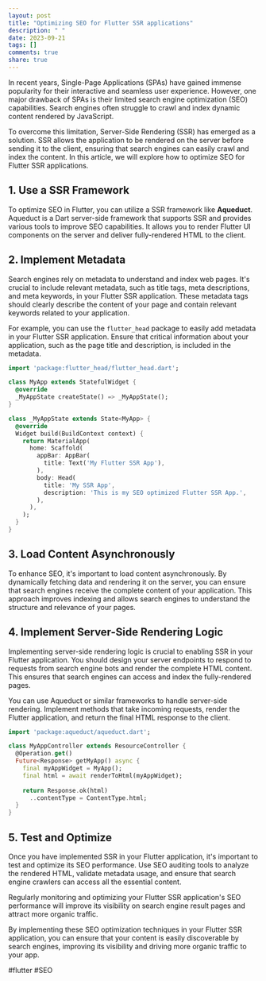 ```yaml
---
layout: post
title: "Optimizing SEO for Flutter SSR applications"
description: " "
date: 2023-09-21
tags: []
comments: true
share: true
---
```


In recent years, Single-Page Applications (SPAs) have gained immense popularity for their interactive and seamless user experience. However, one major drawback of SPAs is their limited search engine optimization (SEO) capabilities. Search engines often struggle to crawl and index dynamic content rendered by JavaScript.

To overcome this limitation, Server-Side Rendering (SSR) has emerged as a solution. SSR allows the application to be rendered on the server before sending it to the client, ensuring that search engines can easily crawl and index the content. In this article, we will explore how to optimize SEO for Flutter SSR applications.

## 1. Use a SSR Framework

To optimize SEO in Flutter, you can utilize a SSR framework like **Aqueduct**. Aqueduct is a Dart server-side framework that supports SSR and provides various tools to improve SEO capabilities. It allows you to render Flutter UI components on the server and deliver fully-rendered HTML to the client.

## 2. Implement Metadata

Search engines rely on metadata to understand and index web pages. It's crucial to include relevant metadata, such as title tags, meta descriptions, and meta keywords, in your Flutter SSR application. These metadata tags should clearly describe the content of your page and contain relevant keywords related to your application.

For example, you can use the `flutter_head` package to easily add metadata in your Flutter SSR application. Ensure that critical information about your application, such as the page title and description, is included in the metadata.

```dart
import 'package:flutter_head/flutter_head.dart';

class MyApp extends StatefulWidget {
  @override
  _MyAppState createState() => _MyAppState();
}

class _MyAppState extends State<MyApp> {
  @override
  Widget build(BuildContext context) {
    return MaterialApp(
      home: Scaffold(
        appBar: AppBar(
          title: Text('My Flutter SSR App'),
        ),
        body: Head(
          title: 'My SSR App',
          description: 'This is my SEO optimized Flutter SSR App.',
        ),
      ),
    );
  }
}
```

## 3. Load Content Asynchronously

To enhance SEO, it's important to load content asynchronously. By dynamically fetching data and rendering it on the server, you can ensure that search engines receive the complete content of your application. This approach improves indexing and allows search engines to understand the structure and relevance of your pages.

## 4. Implement Server-Side Rendering Logic

Implementing server-side rendering logic is crucial to enabling SSR in your Flutter application. You should design your server endpoints to respond to requests from search engine bots and render the complete HTML content. This ensures that search engines can access and index the fully-rendered pages.

You can use Aqueduct or similar frameworks to handle server-side rendering. Implement methods that take incoming requests, render the Flutter application, and return the final HTML response to the client.

```dart
import 'package:aqueduct/aqueduct.dart';

class MyAppController extends ResourceController {
  @Operation.get()
  Future<Response> getMyApp() async {
    final myAppWidget = MyApp();
    final html = await renderToHtml(myAppWidget);
    
    return Response.ok(html)
      ..contentType = ContentType.html;
  }
}
```

## 5. Test and Optimize

Once you have implemented SSR in your Flutter application, it's important to test and optimize its SEO performance. Use SEO auditing tools to analyze the rendered HTML, validate metadata usage, and ensure that search engine crawlers can access all the essential content.

Regularly monitoring and optimizing your Flutter SSR application's SEO performance will improve its visibility on search engine result pages and attract more organic traffic.

By implementing these SEO optimization techniques in your Flutter SSR application, you can ensure that your content is easily discoverable by search engines, improving its visibility and driving more organic traffic to your app.

#flutter #SEO